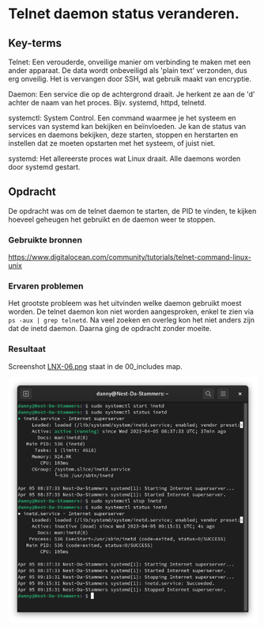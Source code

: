 # Telnet daemon status veranderen.

## Key-terms
Telnet: Een verouderde, onveilige manier om verbinding te maken met een ander apparaat. De data wordt onbeveiligd als 'plain text' verzonden, dus erg onveilig. Het is vervangen door SSH, wat gebruik maakt van encryptie.

Daemon: Een service die op de achtergrond draait. Je herkent ze aan de 'd' achter de naam van het proces. Bijv. systemd, httpd, telnetd.

systemctl: System Control. Een command waarmee je het systeem en services van systemd kan bekijken en beïnvloeden. Je kan de status van services en daemons bekijken, deze starten, stoppen en herstarten en instellen dat ze moeten opstarten met het systeem, of juist niet.

systemd: Het allereerste proces wat Linux draait. Alle daemons worden door systemd gestart.


## Opdracht
De opdracht was om de telnet daemon te starten, de PID te vinden, te kijken hoeveel geheugen het gebruikt en de daemon weer te stoppen.

### Gebruikte bronnen
https://www.digitalocean.com/community/tutorials/telnet-command-linux-unix

### Ervaren problemen
Het grootste probleem was het uitvinden welke daemon gebruikt moest worden. De telnet daemon kon niet worden aangesproken, enkel te zien via  ```ps -aux | grep telnetd```.
Na veel zoeken en overleg kon het niet anders zijn dat de inetd daemon. Daarna ging de opdracht zonder moeite.

### Resultaat
Screenshot [LNX-06.png](/00_includes/LNX-06.png) staat in de 00_includes map.

![](/00_includes/LNX-06.png)
